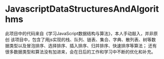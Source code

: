 # JavascriptDataStructuresAndAlgorithms
此项目中的代码来自《学习JavaScript数据结构与算法》，本人手动敲入，并非原创
该项目中，包含了用js实现的栈、队列、链表、集合、字典、散列表、树等数据类型以及冒泡排序、选择排序、插入排序、归并排序、快速排序等算法；
还有很多数据类型和算法没有加进来，会在日后的工作和学习中不断的优化和补充。
